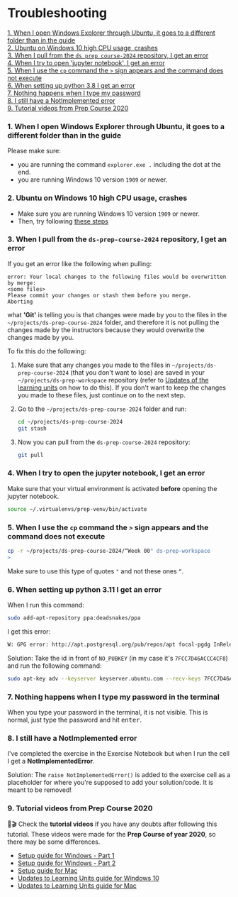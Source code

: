 # Troubleshooting

[1. When I open Windows Explorer through Ubuntu, it goes to a different folder than in the guide](#1-when-i-open-windows-explorer-through-ubuntu-it-goes-to-a-different-folder-than-in-the-guide)  
[2. Ubuntu on Windows 10 high CPU usage, crashes](#2-ubuntu-on-windows-10-high-cpu-usage-crashes)  
[3. When I pull from the `ds prep course-2024` repository, I get an error](#3-when-i-pull-from-the-ds-prep-course-2024-repository-i-get-an-error)  
[4. When I try to open 'jupyter notebook', I get an error](#4-when-i-try-to-open-the-jupyter-notebook-i-get-an-error)  
[5. When I use the `cp` command the `>` sign appears and the command does not execute](#5-when-i-use-the-cp-command-the--sign-appears-and-the-command-does-not-execute)  
[6. When setting up python 3.8 I get an error](#6-when-setting-up-python-38-i-get-an-error)  
[7. Nothing happens when I type my password](#7-nothing-happens-when-i-type-my-password)  
[8. I still have a NotImplemented error](#8-i-still-have-a-notimplemented-error)  
[9. Tutorial videos from Prep Course 2020](#9-tutorial-videos-from-prep-course-2020)

### 1. When I open Windows Explorer through Ubuntu, it goes to a different folder than in the guide

Please make sure:

- you are running the command `explorer.exe .` including the dot at the end.
- you are running Windows 10 version `1909` or newer.

### 2. Ubuntu on Windows 10 high CPU usage, crashes

- Make sure you are running Windows 10 version `1909` or newer.
- Then, try following [these steps](https://teckangaroo.com/enable-windows-10-virtual-machine-platform/)

### 3. When I pull from the `ds-prep-course-2024` repository, I get an error

If you get an error like the following when pulling:

```
error: Your local changes to the following files would be overwritten by merge:
<some files>
Please commit your changes or stash them before you merge.
Aborting
```

what **'Git'** is telling you is that changes were made by you to the files in the `~/projects/ds-prep-course-2024` folder, and therefore it is not pulling the changes made by the instructors because they would overwrite the changes made by you.

To fix this do the following:

1. Make sure that any changes you made to the files in `~/projects/ds-prep-course-2024` (that you don't want to lose) are saved in your `~/projects/ds-prep-workspace` repository (refer to [Updates of the learning units](weekly-workflow.md#14-updates-of-the-learning-units) on how to do this). If you don't want to keep the changes you made to these files, just continue on to the next step.
2. Go to the `~/projects/ds-prep-course-2024` folder and run:

   ```bash
   cd ~/projects/ds-prep-course-2024
   git stash
   ```

3. Now you can pull from the `ds-prep-course-2024` repository:

   ```bash
   git pull
   ```

### 4. When I try to open the jupyter notebook, I get an error

Make sure that your virtual environment is activated **before** opening the jupyter notebook.

```bash
source ~/.virtualenvs/prep-venv/bin/activate
```

### 5. When I use the `cp` command the `>` sign appears and the command does not execute

```bash
cp -r ~/projects/ds-prep-course-2024/“Week 00" ds-prep-workspace
>
```

Make sure to use this type of quotes `"` and not these ones `“`.

### 6. When setting up python 3.11 I get an error

When I run this command:

```bash
sudo add-apt-repository ppa:deadsnakes/ppa
```

I get this error:

```bash
W: GPG error: http://apt.postgresql.org/pub/repos/apt focal-pgdg InRelease: The following signatures couldn't be verified because the public key is not available: NO_PUBKEY 7FCC7D46ACCC4CF8
```

Solution: Take the id in front of `NO_PUBKEY` (in my case it's `7FCC7D46ACCC4CF8`) and run the following command:

```bash
sudo apt-key adv --keyserver keyserver.ubuntu.com --recv-keys 7FCC7D46ACCC4CF8
```

### 7. Nothing happens when I type my password in the terminal

When you type your password in the terminal, it is not visible. This is normal, just type the password and hit <kbd>enter</kbd>.

### 8. I still have a NotImplemented error

I've completed the exercise in the Exercise Notebook but when I run the cell I get a **NotImplementedError**.

Solution:
The `raise NotImplementedError()` is added to the exercise cell as a placeholder for where you're supposed to add your solution/code. It is meant to be removed!

### 9. Tutorial videos from Prep Course 2020

🎁🎬 Check the **tutorial videos** if you have any doubts after following this tutorial. These videos were made for the **Prep Course of year 2020**, so there may be some differences.

- [Setup guide for Windows - Part 1](https://www.youtube.com/watch?v=fWi3bYoHW18)
- [Setup guide for Windows - Part 2](https://www.youtube.com/watch?v=bnJOQHh9pJ4)
- [Setup guide for Mac](https://www.youtube.com/watch?v=qs0z4ibMFdU)
- [Updates to Learning Units guide for Windows 10](https://www.youtube.com/watch?v=Q2Cezm6ufrE)
- [Updates to Learning Units guide for Mac](https://www.youtube.com/watch?v=-fzIDfNBZ0I)
